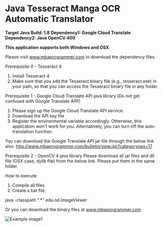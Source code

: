 Java Tesseract Manga OCR Automatic Translator
===============================

**Target Java Build: 1.8**
**Dependency1: Google Cloud Translate**
**Dependency2: Java OpenCV 400**

**This application supports both Windows and OSX**

Please visit www.mbaprogrammer.com to download the dependency files.

Prerequisite 0 - Tesseract 4
1. Install Tesseract 4
2. Make sure that you add the Tesseract binary file (e.g., tesseract.exe) in your path, so that you can access the Tesseract binary file in any folder.

Prerequisite 1 - Google Cloud Translate API java library (Do not get confused with Google Translate API!)
1. Please sign up the Google Cloud Translate API service.
2. Download the API key file
3. Register the environmental variable accordingly.
Otherwise, this application won't work for you. Alternatively, you can turn off the auto-translation function.

You can download the Google Translate API jar file through the below link also.
http://www.mbaprogrammer.com/bulletin/view.jsp?categoryseq=17

Prerequisite 2 - OpenCV 4 java library
Please download all jar files and dll file (OSX case, dylib file) from the below link.
Please put them in the same folder.

How to execute
1. Compile all files
2. Create a bat file.

java -classpath ".\*" edu.nd.ImageViewer

Or you can download the binary files at www.mbaprogrammer.com

![Example image1](http://www.mbaprogrammer.com/upload/ttt1.png)
